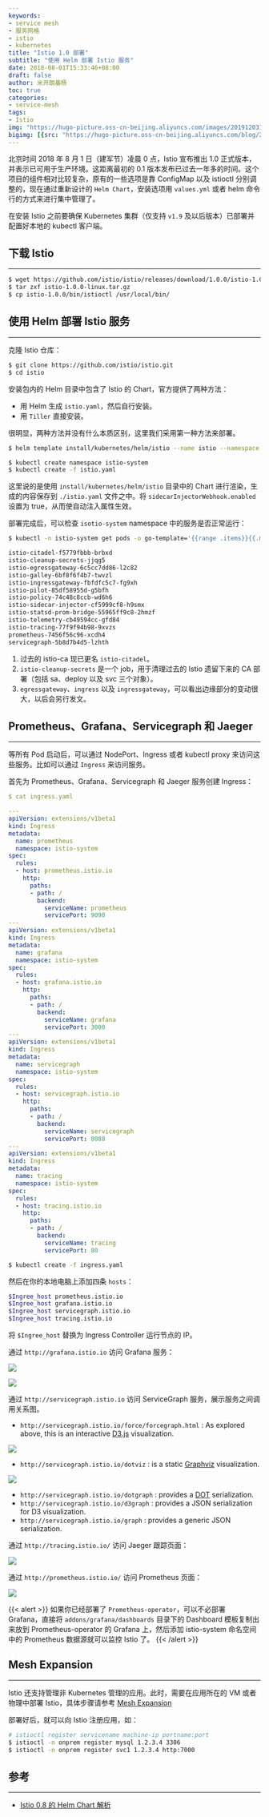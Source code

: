 ```yaml
---
keywords:
- service mesh
- 服务网格
- istio
- kubernetes
title: "Istio 1.0 部署"
subtitle: "使用 Helm 部署 Istio 服务"
date: 2018-08-01T15:33:46+08:00
draft: false
author: 米开朗基杨
toc: true
categories: 
- service-mesh
tags:
- Istio
img: "https://hugo-picture.oss-cn-beijing.aliyuncs.com/images/20191203194912.jpeg"
bigimg: [{src: "https://hugo-picture.oss-cn-beijing.aliyuncs.com/blog/2019-04-27-080627.jpg"}]
---
```


北京时间 2018 年 8 月 1 日（建军节）凌晨 0 点，Istio 宣布推出 1.0 正式版本，并表示已可用于生产环境。这距离最初的 0.1 版本发布已过去一年多的时间。这个项目的组件相对比较复杂，原有的一些选项是靠 ConfigMap 以及 istioctl 分别调整的，现在通过重新设计的 `Helm Chart`，安装选项用 `values.yml` 或者 helm 命令行的方式来进行集中管理了。

在安装 Istio 之前要确保 Kubernetes 集群（仅支持 `v1.9` 及以后版本）已部署并配置好本地的 kubectl 客户端。

## 下载 Istio

----

```bash
$ wget https://github.com/istio/istio/releases/download/1.0.0/istio-1.0.0-linux.tar.gz
$ tar zxf istio-1.0.0-linux.tar.gz
$ cp istio-1.0.0/bin/istioctl /usr/local/bin/
```

## 使用 Helm 部署 Istio 服务

----

克隆 Istio 仓库：

```bash
$ git clone https://github.com/istio/istio.git
$ cd istio
```

安装包内的 Helm 目录中包含了 Istio 的 Chart，官方提供了两种方法：

+ 用 Helm 生成 `istio.yaml`，然后自行安装。
+ 用 `Tiller` 直接安装。

很明显，两种方法并没有什么本质区别，这里我们采用第一种方法来部署。

```bash
$ helm template install/kubernetes/helm/istio --name istio --namespace istio-system --set sidecarInjectorWebhook.enabled=true --set ingress.service.type=NodePort --set gateways.istio-ingressgateway.type=NodePort --set gateways.istio-egressgateway.type=NodePort --set tracing.enabled=true --set servicegraph.enabled=true --set prometheus.enabled=true --set tracing.jaeger.enabled=true --set grafana.enabled=true > istio.yaml

$ kubectl create namespace istio-system
$ kubectl create -f istio.yaml
```

这里说的是使用 `install/kubernetes/helm/istio` 目录中的 Chart 进行渲染，生成的内容保存到 `./istio.yaml` 文件之中。将 `sidecarInjectorWebhook.enabled` 设置为 true，从而使自动注入属性生效。

部署完成后，可以检查 `isotio-system` namespace 中的服务是否正常运行：

```bash
$ kubectl -n istio-system get pods -o go-template='{{range .items}}{{.metadata.name}}{{"\n"}}{{end}}'

istio-citadel-f5779fbbb-brbxd
istio-cleanup-secrets-jjqg5
istio-egressgateway-6c5cc7dd86-l2c82
istio-galley-6bf8f6f4b7-twvzl
istio-ingressgateway-fbfdfc5c7-fg9xh
istio-pilot-85df58955d-g5bfh
istio-policy-74c48c8ccb-wd6h6
istio-sidecar-injector-cf5999cf8-h9smx
istio-statsd-prom-bridge-55965ff9c8-2hmzf
istio-telemetry-cb49594cc-gfd84
istio-tracing-77f9f94b98-9xvzs
prometheus-7456f56c96-xcdh4
servicegraph-5b8d7b4d5-lzhth
```

1. 过去的 istio-ca 现已更名 `istio-citadel`。
2. `istio-cleanup-secrets` 是一个 job，用于清理过去的 Istio 遗留下来的 CA 部署（包括 sa、deploy 以及 svc 三个对象）。
3. `egressgateway`、`ingress` 以及 `ingressgateway`，可以看出边缘部分的变动很大，以后会另行发文。

## Prometheus、Grafana、Servicegraph 和 Jaeger

----

等所有 Pod 启动后，可以通过 NodePort、Ingress 或者 kubectl proxy 来访问这些服务。比如可以通过 `Ingress` 来访问服务。

首先为 Prometheus、Grafana、Servicegraph 和 Jaeger 服务创建 Ingress：

```yaml
$ cat ingress.yaml

---
apiVersion: extensions/v1beta1
kind: Ingress
metadata:
  name: prometheus
  namespace: istio-system
spec:
  rules:
  - host: prometheus.istio.io
    http:
      paths:
      - path: /
        backend:
          serviceName: prometheus
          servicePort: 9090
---
apiVersion: extensions/v1beta1
kind: Ingress
metadata:
  name: grafana
  namespace: istio-system
spec:
  rules:
  - host: grafana.istio.io
    http:
      paths:
      - path: /
        backend:
          serviceName: grafana
          servicePort: 3000
---
apiVersion: extensions/v1beta1
kind: Ingress
metadata:
  name: servicegraph
  namespace: istio-system
spec:
  rules:
  - host: servicegraph.istio.io
    http:
      paths:
      - path: /
        backend:
          serviceName: servicegraph
          servicePort: 8088
---
apiVersion: extensions/v1beta1
kind: Ingress
metadata:
  name: tracing
  namespace: istio-system
spec:
  rules:
  - host: tracing.istio.io
    http:
      paths:
      - path: /
        backend:
          serviceName: tracing
          servicePort: 80
```

```bash
$ kubectl create -f ingress.yaml
```

然后在你的本地电脑上添加四条 `hosts`：

```bash
$Ingree_host prometheus.istio.io
$Ingree_host grafana.istio.io
$Ingree_host servicegraph.istio.io
$Ingree_host tracing.istio.io
```

将 `$Ingree_host` 替换为 Ingress Controller 运行节点的 IP。

通过 `http://grafana.istio.io` 访问 Grafana 服务：

![](https://images.icloudnative.io/uPic/fqfx2B.jpg)

![](https://images.icloudnative.io/uPic/3eUieX.jpg)

通过 `http://servicegraph.istio.io` 访问 ServiceGraph 服务，展示服务之间调用关系图。

+ `http://servicegraph.istio.io/force/forcegraph.html` : As explored above, this is an interactive [D3.js](https://d3js.org/) visualization.

![](https://images.icloudnative.io/uPic/LYeAvu.jpg)

+ `http://servicegraph.istio.io/dotviz` : is a static [Graphviz](https://www.graphviz.org/) visualization.

![](https://images.icloudnative.io/uPic/aQFDCs.jpg)

+ `http://servicegraph.istio.io/dotgraph` : provides a <a href="https://www.wikiwand.com/en/DOT_(graph_description_language)" target="_blank">DOT</a> serialization.
+ `http://servicegraph.istio.io/d3graph` : provides a JSON serialization for D3 visualization.
+ `http://servicegraph.istio.io/graph` : provides a generic JSON serialization.

通过 `http://tracing.istio.io/` 访问 Jaeger 跟踪页面：

![](https://images.icloudnative.io/uPic/bsfLDQ.jpg)

通过 `http://prometheus.istio.io/` 访问 Prometheus 页面：

![](https://images.icloudnative.io/uPic/Uwa1Oh.jpg)

{{< alert >}}
如果你已经部署了 <code>Prometheus-operator</code>，可以不必部署 Grafana，直接将 <code>addons/grafana/dashboards</code> 目录下的 Dashboard 模板复制出来放到 Prometheus-operator 的 Grafana 上，然后添加 istio-system 命名空间中的 Prometheus 数据源就可以监控 Istio 了。
{{< /alert >}}

## Mesh Expansion

----

Istio 还支持管理非 Kubernetes 管理的应用。此时，需要在应用所在的 VM 或者物理中部署 Istio，具体步骤请参考 [Mesh Expansion](https://istio.io/docs/setup/kubernetes/mesh-expansion/)

部署好后，就可以向 Istio 注册应用，如：

```bash
# istioctl register servicename machine-ip portname:port
$ istioctl -n onprem register mysql 1.2.3.4 3306
$ istioctl -n onprem register svc1 1.2.3.4 http:7000
```

## 参考

----

+ [Istio 0.8 的 Helm Chart 解析](https://blog.fleeto.us/post/istio-0.8.0-helm/)


